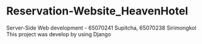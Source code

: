 # Reservation-Website_HeavenHotel
Server-Side Web development - 65070241 Supitcha, 65070238 Sirimongkol
<br>
This project was develop by using Django
